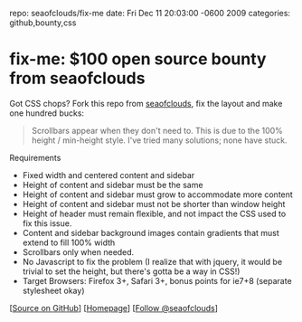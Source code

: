 repo: seaofclouds/fix-me
date: Fri Dec 11 20:03:00 -0600 2009
categories: github,bounty,css

#  fix-me: $100 open source bounty from seaofclouds

Got CSS chops? Fork this repo from [seaofclouds](http://github.com/seaofclouds), fix the layout and make one hundred bucks:

> Scrollbars appear when they don't need to. This is due to the 100% height / min-height style. I've tried many solutions; none have stuck.

Requirements

* Fixed width and centered content and sidebar
* Height of content and sidebar must be the same
* Height of content and sidebar must grow to accommodate more content
* Height of content and sidebar must not be shorter than window height
* Height of header must remain flexible, and not impact the CSS used to fix this issue.
* Content and sidebar background images contain gradients that must extend to fill 100% width
* Scrollbars only when needed.
* No Javascript to fix the problem (I realize that with jquery, it would be trivial to set the height, but there's gotta be a way in CSS!)
* Target Browsers: Firefox 3+, Safari 3+, bonus points for ie7+8 (separate stylesheet okay)

[[Source on GitHub](http://github.com/seaofclouds/fix-me/tree/)] [[Homepage](http://fixme.heroku.com/)] [[Follow @seaofclouds](http://twitter.com/seaofclouds)]
